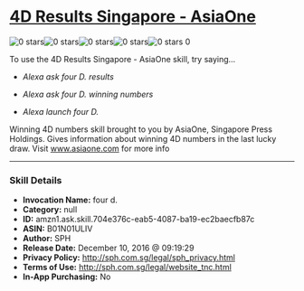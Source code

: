 # [4D Results Singapore - AsiaOne](http://alexa.amazon.com/#skills/amzn1.ask.skill.704e376c-eab5-4087-ba19-ec2baecfb87c)
![0 stars](../../images/ic_star_border_black_18dp_1x.png)![0 stars](../../images/ic_star_border_black_18dp_1x.png)![0 stars](../../images/ic_star_border_black_18dp_1x.png)![0 stars](../../images/ic_star_border_black_18dp_1x.png)![0 stars](../../images/ic_star_border_black_18dp_1x.png) 0

To use the 4D Results Singapore - AsiaOne skill, try saying...

* *Alexa ask four D. results*

* *Alexa ask four D. winning numbers*

* *Alexa launch four D.*

Winning 4D numbers skill brought to you by AsiaOne, Singapore Press Holdings. Gives information about winning 4D numbers in the last lucky draw. Visit www.asiaone.com for more info

***

### Skill Details

* **Invocation Name:** four d.
* **Category:** null
* **ID:** amzn1.ask.skill.704e376c-eab5-4087-ba19-ec2baecfb87c
* **ASIN:** B01N01ULIV
* **Author:** SPH
* **Release Date:** December 10, 2016 @ 09:19:29
* **Privacy Policy:** http://sph.com.sg/legal/sph_privacy.html
* **Terms of Use:** http://sph.com.sg/legal/website_tnc.html
* **In-App Purchasing:** No
